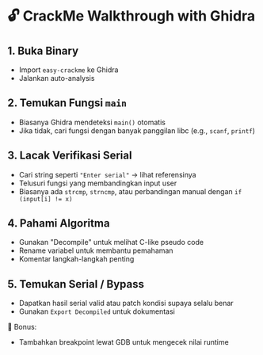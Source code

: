 # 🔓 CrackMe Walkthrough with Ghidra

## 1. Buka Binary
- Import `easy-crackme` ke Ghidra
- Jalankan auto-analysis

## 2. Temukan Fungsi `main`
- Biasanya Ghidra mendeteksi `main()` otomatis
- Jika tidak, cari fungsi dengan banyak panggilan libc (e.g., `scanf`, `printf`)

## 3. Lacak Verifikasi Serial
- Cari string seperti `"Enter serial"` → lihat referensinya
- Telusuri fungsi yang membandingkan input user
- Biasanya ada `strcmp`, `strncmp`, atau perbandingan manual dengan `if (input[i] != x)`

## 4. Pahami Algoritma
- Gunakan "Decompile" untuk melihat C-like pseudo code
- Rename variabel untuk membantu pemahaman
- Komentar langkah-langkah penting

## 5. Temukan Serial / Bypass
- Dapatkan hasil serial valid atau patch kondisi supaya selalu benar
- Gunakan `Export Decompiled` untuk dokumentasi

🧠 Bonus:
- Tambahkan breakpoint lewat GDB untuk mengecek nilai runtime